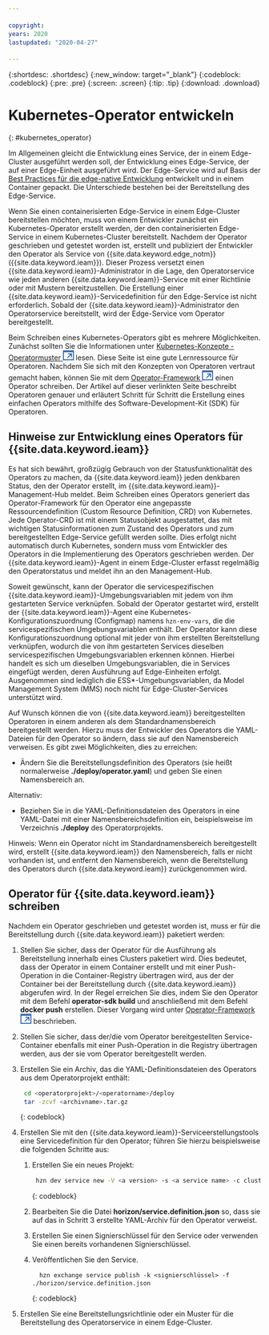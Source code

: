 ```yaml
---

copyright:
years: 2020
lastupdated: "2020-04-27"

---
```


{:shortdesc: .shortdesc}
{:new_window: target="_blank"}
{:codeblock: .codeblock}
{:pre: .pre}
{:screen: .screen}
{:tip: .tip}
{:download: .download}

# Kubernetes-Operator entwickeln
{: #kubernetes_operator}

Im Allgemeinen gleicht die Entwicklung eines Service, der in einem Edge-Cluster ausgeführt werden soll, der Entwicklung eines Edge-Service, der auf einer Edge-Einheit ausgeführt wird. Der Edge-Service wird auf Basis der [Best Practices für die edge-native Entwicklung](best_practices.md) entwickelt und in einem Container gepackt. Die Unterschiede bestehen bei der Bereitstellung des Edge-Service.

Wenn Sie einen containerisierten Edge-Service in einem Edge-Cluster bereitstellen möchten, muss von einem Entwickler zunächst ein Kubernetes-Operator erstellt werden, der den containerisierten Edge-Service in einem Kubernetes-Cluster bereitstellt. Nachdem der Operator geschrieben und getestet worden ist, erstellt und publiziert der Entwickler den Operator als Service von {{site.data.keyword.edge_notm}} ({{site.data.keyword.ieam}}). Dieser Prozess versetzt einen {{site.data.keyword.ieam}}-Administrator in die Lage, den Operatorservice wie jeden anderen  {{site.data.keyword.ieam}}-Service mit einer Richtlinie oder mit Mustern bereitzustellen. Die Erstellung einer  {{site.data.keyword.ieam}}-Servicedefinition für den Edge-Service ist nicht erforderlich. Sobald der {{site.data.keyword.ieam}}-Administrator den Operatorservice bereitstellt, wird der Edge-Service vom Operator bereitgestellt.

Beim Schreiben eines Kubernetes-Operators gibt es mehrere Möglichkeiten. Zunächst sollten Sie die Informationen unter [Kubernetes-Konzepte - Operatormuster ![Wird auf einer neuen Registerkarte geöffnet](../../images/icons/launch-glyph.svg "Wird auf einer neuen Registerkarte geöffnet")](https://kubernetes.io/docs/concepts/extend-kubernetes/operator/) lesen. Diese Seite ist eine gute Lernressource für Operatoren. Nachdem Sie sich mit den Konzepten von Operatoren vertraut gemacht haben, können Sie mit dem [Operator-Framework ![Wird auf einer neuen Registerkarte geöffnet](../../images/icons/launch-glyph.svg "Wird auf einer neuen Registerkarte geöffnet")](https://github.com/operator-framework/getting-started) einen Operator schreiben. Der Artikel auf dieser verlinkten Seite beschreibt Operatoren genauer und erläutert Schritt für Schritt die Erstellung eines einfachen Operators mithilfe des Software-Development-Kit (SDK) für Operatoren.

## Hinweise zur Entwicklung eines Operators für {{site.data.keyword.ieam}}

Es hat sich bewährt, großzügig Gebrauch von der Statusfunktionalität des Operators zu machen, da {{site.data.keyword.ieam}} jeden denkbaren Status, den der Operator erstellt, im {{site.data.keyword.ieam}}-Management-Hub meldet. Beim Schreiben eines Operators generiert das Operator-Framework für den Operator eine angepasste Ressourcendefinition (Custom Resource Definition, CRD) von Kubernetes. Jede Operator-CRD ist mit einem Statusobjekt ausgestattet, das mit wichtigen Statusinformationen zum Zustand des Operators und zum bereitgestellten Edge-Service gefüllt werden sollte. Dies erfolgt nicht automatisch durch Kubernetes, sondern muss vom Entwickler des Operators in die Implementierung des Operators geschrieben werden. Der {{site.data.keyword.ieam}}-Agent in einem Edge-Cluster erfasst regelmäßig den Operatorstatus und meldet ihn an den Management-Hub.

Soweit gewünscht, kann der Operator die servicespezifischen {{site.data.keyword.ieam}}-Umgebungsvariablen mit jedem von ihm gestarteten Service verknüpfen. Sobald der Operator gestartet wird, erstellt der {{site.data.keyword.ieam}}-Agent eine Kubernetes-Konfigurationszuordnung (Configmap) namens `hzn-env-vars`, die die servicespezifischen Umgebungsvariablen enthält. Der Operator kann diese Konfigurationszuordnung optional mit jeder von ihm erstellten Bereitstellung verknüpfen, wodurch die von ihm gestarteten Services dieselben servicespezifischen Umgebungsvariablen erkennen können. Hierbei handelt es sich um dieselben Umgebungsvariablen, die in Services eingefügt werden, deren Ausführung auf Edge-Einheiten erfolgt. Ausgenommen sind lediglich die ESS*-Umgebungsvariablen, da Model Management System (MMS) noch nicht für Edge-Cluster-Services unterstützt wird.

Auf Wunsch können die von {{site.data.keyword.ieam}} bereitgestellten Operatoren in einem anderen als dem Standardnamensbereich bereitgestellt werden. Hierzu muss der Entwickler des Operators die YAML-Dateien für den Operator so ändern, dass sie auf den Namensbereich verweisen. Es gibt zwei Möglichkeiten, dies zu erreichen:

 * Ändern Sie die Bereitstellungsdefinition des Operators (sie heißt normalerweise **./deploy/operator.yaml**) und geben Sie einen Namensbereich an.

Alternativ:

* Beziehen Sie in die YAML-Definitionsdateien des Operators in eine YAML-Datei mit einer Namensbereichsdefinition ein, beispielsweise im Verzeichnis  **./deploy** des Operatorprojekts.

Hinweis: Wenn ein Operator nicht im Standardnamensbereich bereitgestellt wird, erstellt {{site.data.keyword.ieam}} den Namensbereich, falls er nicht vorhanden ist, und entfernt den Namensbereich, wenn die Bereitstellung des Operators durch {{site.data.keyword.ieam}} zurückgenommen wird.

## Operator für {{site.data.keyword.ieam}} schreiben

Nachdem ein Operator geschrieben und getestet worden ist, muss er für die Bereitstellung durch {{site.data.keyword.ieam}} paketiert werden:

1. Stellen Sie sicher, dass der Operator für die Ausführung als Bereitstellung innerhalb eines Clusters paketiert wird. Dies bedeutet, dass der Operator in einem Container erstellt und mit einer Push-Operation in die Container-Registry übertragen wird, aus der der Container bei der Bereitstellung durch {{site.data.keyword.ieam}} abgerufen wird. In der Regel erreichen Sie dies, indem Sie den Operator mit dem Befehl **operator-sdk build** und anschließend mit dem Befehl **docker push** erstellen. Dieser Vorgang wird unter [Operator-Framework ![Wird auf einer neuen Registerkarte geöffnet](../../images/icons/launch-glyph.svg "Wird auf einer neuen Registerkarte geöffnet")](https://github.com/operator-framework/getting-started#1-run-as-a-deployment-inside-the-cluster) beschrieben.

2. Stellen Sie sicher, dass der/die vom Operator bereitgestellten Service-Container ebenfalls mit einer Push-Operation in die Registry übertragen werden, aus der sie vom Operator bereitgestellt werden.

3. Erstellen Sie ein Archiv, das die YAML-Definitionsdateien des Operators aus dem Operatorprojekt enthält:

   ```bash
    cd <operatorprojekt>/<operatorname>/deploy
    tar -zcvf <archivname>.tar.gz
    ```
   {: codeblock}

4. Erstellen Sie mit den {{site.data.keyword.ieam}}-Serviceerstellungstools eine Servicedefinition für den Operator; führen Sie hierzu beispielsweise die folgenden Schritte aus:

   1. Erstellen Sie ein neues Projekt:

      ```bash
       hzn dev service new -V <a version> -s <a service name> -c cluster
       ```
      {: codeblock}

   2. Bearbeiten Sie die Datei **horizon/service.definition.json** so, dass sie auf das in Schritt 3 erstellte YAML-Archiv für den Operator verweist.

   3. Erstellen Sie einen Signierschlüssel für den Service oder verwenden Sie einen bereits vorhandenen Signierschlüssel.

   4. Veröffentlichen Sie den Service.

      ```
        hzn exchange service publish -k <signierschlüssel> -f ./horizon/service.definition.json
        ```
      {: codeblock}

5. Erstellen Sie eine Bereitstellungsrichtlinie oder ein Muster für die Bereitstellung des Operatorservice in einem Edge-Cluster.

